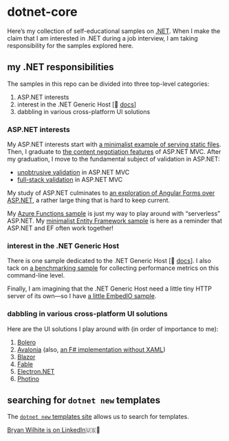 # dotnet-core

Here’s my collection of self-educational samples on [.NET](https://dotnet.microsoft.com/). When I make the claim that I am interested in .NET during a job interview, I am taking responsibility for the samples explored here.

## my .NET responsibilities

The samples in this repo can be divided into three top-level categories:

1. ASP.NET interests
2. interest in the .NET Generic Host [📖 [docs](https://learn.microsoft.com/en-us/dotnet/core/extensions/generic-host)]
3. dabbling in various cross-platform UI solutions

### ASP.NET interests

My ASP.NET interests start with [a minimalist example of serving static files](./dotnet-web-static-content). Then, I graduate to [the content negotiation features](./dotnet-web-mvc-content-negotiation) of ASP.NET MVC. After my graduation, I move to the fundamental subject of validation in ASP.NET:

- [unobtrusive validation](./dotnet-web-mvc-unobtrusive-validation) in ASP.NET MVC
- [full-stack validation](./dotnet-web-mvc-validation) in  ASP.NET MVC

My study of ASP.NET culminates to [an exploration of Angular Forms over ASP.NET](./dotnet-web-mvc-angular-forms), a rather large thing that is hard to keep current.

My [Azure Functions sample](./dotnet-azure-functions-quickstart) is just my way to play around with “serverless” ASP.NET. My [minimalist Entity Framework sample](./dotnet-ef-core-in-memory) is here as a reminder that ASP.NET and EF often work together!

### interest in the .NET Generic Host

There is one sample dedicated to the .NET Generic Host [📖 [docs](https://learn.microsoft.com/en-us/dotnet/core/extensions/generic-host)]. I also tack on [a benchmarking sample](./dotnet-benchmark) for collecting performance metrics on this command-line level.

Finally, I am imagining that the .NET Generic Host need a little tiny HTTP server of its own—so I have [a little EmbedIO sample](./dotnet-web-embedio).

### dabbling in various cross-platform UI solutions

Here are the UI solutions I play around with (in order of importance to me):

1. [Bolero](./dotnet-web-bolero)
2. [Avalonia](./dotnet-avalonia) (also, [an F# implementation without XAML](./dotnet-avalonia-func-ui))
3. [Blazor](./dotnet-web-blazor)
4. [Fable](./dotnet-web-fable)
5. [Electron.NET](./dotnet-electron-net)
6. [Photino](./dotnet-photino)

## searching for `dotnet new` templates

The [`dotnet new` templates site](http://dotnetnew.azurewebsites.net/) allows us to search for templates.

[Bryan Wilhite is on LinkedIn](https://www.linkedin.com/in/wilhite)🇺🇸💼
